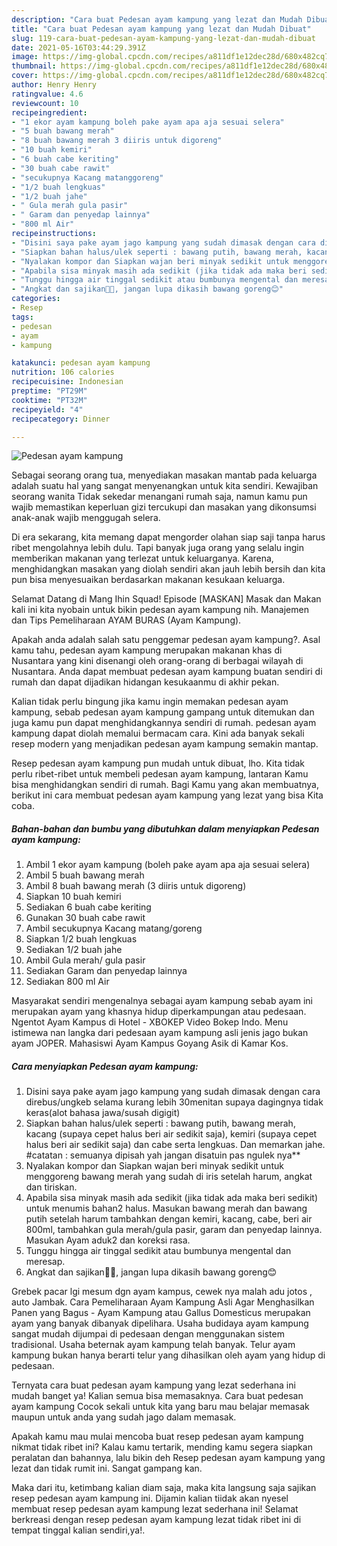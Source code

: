 ```yaml
---
description: "Cara buat Pedesan ayam kampung yang lezat dan Mudah Dibuat"
title: "Cara buat Pedesan ayam kampung yang lezat dan Mudah Dibuat"
slug: 119-cara-buat-pedesan-ayam-kampung-yang-lezat-dan-mudah-dibuat
date: 2021-05-16T03:44:29.391Z
image: https://img-global.cpcdn.com/recipes/a811df1e12dec28d/680x482cq70/pedesan-ayam-kampung-foto-resep-utama.jpg
thumbnail: https://img-global.cpcdn.com/recipes/a811df1e12dec28d/680x482cq70/pedesan-ayam-kampung-foto-resep-utama.jpg
cover: https://img-global.cpcdn.com/recipes/a811df1e12dec28d/680x482cq70/pedesan-ayam-kampung-foto-resep-utama.jpg
author: Henry Henry
ratingvalue: 4.6
reviewcount: 10
recipeingredient:
- "1 ekor ayam kampung boleh pake ayam apa aja sesuai selera"
- "5 buah bawang merah"
- "8 buah bawang merah 3 diiris untuk digoreng"
- "10 buah kemiri"
- "6 buah cabe keriting"
- "30 buah cabe rawit"
- "secukupnya Kacang matanggoreng"
- "1/2 buah lengkuas"
- "1/2 buah jahe"
- " Gula merah gula pasir"
- " Garam dan penyedap lainnya"
- "800 ml Air"
recipeinstructions:
- "Disini saya pake ayam jago kampung yang sudah dimasak dengan cara direbus/ungkeb selama kurang lebih 30menitan supaya dagingnya tidak keras(alot bahasa jawa/susah digigit)"
- "Siapkan bahan halus/ulek seperti : bawang putih, bawang merah, kacang (supaya cepet halus beri air sedikit saja), kemiri (supaya cepet halus beri air sedikit saja) dan cabe serta lengkuas. Dan memarkan jahe. #catatan : semuanya dipisah yah jangan disatuin pas ngulek nya**"
- "Nyalakan kompor dan Siapkan wajan beri minyak sedikit untuk menggoreng bawang merah yang sudah di iris setelah harum, angkat dan tiriskan."
- "Apabila sisa minyak masih ada sedikit (jika tidak ada maka beri sedikit) untuk menumis bahan2 halus. Masukan bawang merah dan bawang putih setelah harum tambahkan dengan kemiri, kacang, cabe, beri air 800ml, tambahkan gula merah/gula pasir, garam dan penyedap lainnya. Masukan Ayam aduk2 dan koreksi rasa."
- "Tunggu hingga air tinggal sedikit atau bumbunya mengental dan meresap."
- "Angkat dan sajikan👏👏, jangan lupa dikasih bawang goreng😊"
categories:
- Resep
tags:
- pedesan
- ayam
- kampung

katakunci: pedesan ayam kampung 
nutrition: 106 calories
recipecuisine: Indonesian
preptime: "PT29M"
cooktime: "PT32M"
recipeyield: "4"
recipecategory: Dinner

---
```



![Pedesan ayam kampung](https://img-global.cpcdn.com/recipes/a811df1e12dec28d/680x482cq70/pedesan-ayam-kampung-foto-resep-utama.jpg)

Sebagai seorang orang tua, menyediakan masakan mantab pada keluarga adalah suatu hal yang sangat menyenangkan untuk kita sendiri. Kewajiban seorang  wanita Tidak sekedar menangani rumah saja, namun kamu pun wajib memastikan keperluan gizi tercukupi dan masakan yang dikonsumsi anak-anak wajib menggugah selera.

Di era  sekarang, kita memang dapat mengorder olahan siap saji tanpa harus ribet mengolahnya lebih dulu. Tapi banyak juga orang yang selalu ingin memberikan makanan yang terlezat untuk keluarganya. Karena, menghidangkan masakan yang diolah sendiri akan jauh lebih bersih dan kita pun bisa menyesuaikan berdasarkan makanan kesukaan keluarga. 

Selamat Datang di Mang Ihin Squad! Episode [MASKAN] Masak dan Makan kali ini kita nyobain untuk bikin pedesan ayam kampung nih. Manajemen dan Tips Pemeliharaan AYAM BURAS (Ayam Kampung).

Apakah anda adalah salah satu penggemar pedesan ayam kampung?. Asal kamu tahu, pedesan ayam kampung merupakan makanan khas di Nusantara yang kini disenangi oleh orang-orang di berbagai wilayah di Nusantara. Anda dapat membuat pedesan ayam kampung buatan sendiri di rumah dan dapat dijadikan hidangan kesukaanmu di akhir pekan.

Kalian tidak perlu bingung jika kamu ingin memakan pedesan ayam kampung, sebab pedesan ayam kampung gampang untuk ditemukan dan juga kamu pun dapat menghidangkannya sendiri di rumah. pedesan ayam kampung dapat diolah memalui bermacam cara. Kini ada banyak sekali resep modern yang menjadikan pedesan ayam kampung semakin mantap.

Resep pedesan ayam kampung pun mudah untuk dibuat, lho. Kita tidak perlu ribet-ribet untuk membeli pedesan ayam kampung, lantaran Kamu bisa menghidangkan sendiri di rumah. Bagi Kamu yang akan membuatnya, berikut ini cara membuat pedesan ayam kampung yang lezat yang bisa Kita coba.

<!--inarticleads1-->

##### Bahan-bahan dan bumbu yang dibutuhkan dalam menyiapkan Pedesan ayam kampung:

1. Ambil 1 ekor ayam kampung (boleh pake ayam apa aja sesuai selera)
1. Ambil 5 buah bawang merah
1. Ambil 8 buah bawang merah (3 diiris untuk digoreng)
1. Siapkan 10 buah kemiri
1. Sediakan 6 buah cabe keriting
1. Gunakan 30 buah cabe rawit
1. Ambil secukupnya Kacang matang/goreng
1. Siapkan 1/2 buah lengkuas
1. Sediakan 1/2 buah jahe
1. Ambil  Gula merah/ gula pasir
1. Sediakan  Garam dan penyedap lainnya
1. Sediakan 800 ml Air


Masyarakat sendiri mengenalnya sebagai ayam kampung sebab ayam ini merupakan ayam yang khasnya hidup diperkampungan atau pedesaan. Ngentot Ayam Kampus di Hotel - XBOKEP Video Bokep Indo. Menu istimewa nan langka dari pedesaan ayam kampung asli jenis jago bukan ayam JOPER. Mahasiswi Ayam Kampus Goyang Asik di Kamar Kos. 

<!--inarticleads2-->

##### Cara menyiapkan Pedesan ayam kampung:

1. Disini saya pake ayam jago kampung yang sudah dimasak dengan cara direbus/ungkeb selama kurang lebih 30menitan supaya dagingnya tidak keras(alot bahasa jawa/susah digigit)
1. Siapkan bahan halus/ulek seperti : bawang putih, bawang merah, kacang (supaya cepet halus beri air sedikit saja), kemiri (supaya cepet halus beri air sedikit saja) dan cabe serta lengkuas. Dan memarkan jahe. #catatan : semuanya dipisah yah jangan disatuin pas ngulek nya**
1. Nyalakan kompor dan Siapkan wajan beri minyak sedikit untuk menggoreng bawang merah yang sudah di iris setelah harum, angkat dan tiriskan.
1. Apabila sisa minyak masih ada sedikit (jika tidak ada maka beri sedikit) untuk menumis bahan2 halus. Masukan bawang merah dan bawang putih setelah harum tambahkan dengan kemiri, kacang, cabe, beri air 800ml, tambahkan gula merah/gula pasir, garam dan penyedap lainnya. Masukan Ayam aduk2 dan koreksi rasa.
1. Tunggu hingga air tinggal sedikit atau bumbunya mengental dan meresap.
1. Angkat dan sajikan👏👏, jangan lupa dikasih bawang goreng😊


Grebek pacar lgi mesum dgn ayam kampus, cewek nya malah adu jotos , auto Jambak. Cara Pemeliharaan Ayam Kampung Asli Agar Menghasilkan Panen yang Bagus - Ayam Kampung atau Gallus Domesticus merupakan ayam yang banyak dibanyak dipelihara. Usaha budidaya ayam kampung sangat mudah dijumpai di pedesaan dengan menggunakan sistem tradisional. Usaha beternak ayam kampung telah banyak. Telur ayam kampung bukan hanya berarti telur yang dihasilkan oleh ayam yang hidup di pedesaan. 

Ternyata cara buat pedesan ayam kampung yang lezat sederhana ini mudah banget ya! Kalian semua bisa memasaknya. Cara buat pedesan ayam kampung Cocok sekali untuk kita yang baru mau belajar memasak maupun untuk anda yang sudah jago dalam memasak.

Apakah kamu mau mulai mencoba buat resep pedesan ayam kampung nikmat tidak ribet ini? Kalau kamu tertarik, mending kamu segera siapkan peralatan dan bahannya, lalu bikin deh Resep pedesan ayam kampung yang lezat dan tidak rumit ini. Sangat gampang kan. 

Maka dari itu, ketimbang kalian diam saja, maka kita langsung saja sajikan resep pedesan ayam kampung ini. Dijamin kalian tiidak akan nyesel membuat resep pedesan ayam kampung lezat sederhana ini! Selamat berkreasi dengan resep pedesan ayam kampung lezat tidak ribet ini di tempat tinggal kalian sendiri,ya!.


